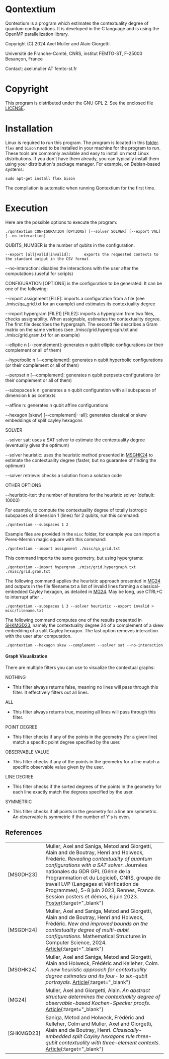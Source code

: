 # Qontextium

Qontextium is a program which estimates the contextuality degree 
of quantum configurations. It is developed in the C language and is 
using the OpenMP parallelization library.

Copyright (C) 2024 Axel Muller and Alain Giorgetti.

Université de Franche-Comté, CNRS, institut FEMTO-ST, F-25000 Besançon, France

Contact: axel.muller AT femto-st.fr

Copyright
=========

This program is distributed under the GNU GPL 2. See the enclosed file [LICENSE](./LICENSE).

Installation
============

Linux is required to run this program.
The program is located in this [folder](https://github.com/quantcert/quantcert.github.io/tree/master/contextualityDegree).
`flex` and `bison` need to be installed in your machine for the program to run.
These tools are commonly available and easy to install on most Linux distributions. 
If you don't have them already, you can typically install them using your distribution's package manager. 
For example, on Debian-based systems: 

    sudo apt-get install flex bison

The compilation is automatic when running Qontextium for the first time.

Execution
=========

Here are the possible options to execute the program:

    ./qontextium CONFIGURATION [OPTIONS] [--solver SOLVER] [--export VAL] [--no-interaction]

QUBITS_NUMBER is the number of qubits in the configuration.

    --export [all|valid|invalid]:      exports the requested contexts to the standard output in the CSV format

--no-interaction: disables the interactions with the user after the computations (useful for scripts)

CONFIGURATION [OPTIONS] is the configuration to be generated. It can be one of the following:

--import assignment [FILE]: imports a configuration from a file (see ./misc/qa_grid.txt for an example) and estimates its contextuality degree

--import hypergram [FILE1] [FILE2]: imports a hypergram from two files, checks assignability. When assignable, estimates the contextuality degree. The first file describes the hypergraph. The second file describes a Gram matrix on the same vertices (see ./misc/grid.hypergraph.txt and ./misc/grid.gram.txt for an example)

--elliptic n [--complement]: generates n qubit elliptic configurations (or their complement or all of them)

--hyperbolic n [--complement]: generates n qubit hyperbolic configurations (or their complement or all of them)

--perpset n [--complement]: generates n qubit perpsets configurations (or their complement or all of them)

--subspaces k n: generates a n qubit configuration with all subspaces of dimension k as contexts

--affine n: generates n qubit affine configurations

--hexagon [skew] [--complement|--all]: generates classical or skew embeddings of split cayley hexagons

SOLVER

--solver sat: uses a SAT solver to estimate the contextuality degree (eventually gives the optimum)

--solver heuristic: uses the heuristic method presented in [MSGHK24](#MSGHK24) to estimate the contextuality degree (faster, but no guarantee of finding the optimum)

--solver retrieve: checks a solution from a solution code

OTHER OPTIONS

--heuristic-iter: the number of iterations for the heuristic solver (default: 10000)

For example, to compute the contextuality degree of totally isotropic subspaces of dimension 1 (lines) for 2 qubits, run this command:

    ./qontextium --subspaces 1 2

Example files are provided in the `misc` folder, for example you can import a Peres-Mermin magic square with this command:

    ./qontextium --import assignment ./misc/qa_grid.txt

This command imports the same geometry, but using hypergrams:

    ./qontextium --import hypergram ./misc/grid.hypergraph.txt ./misc/grid.gram.txt

The following command applies the heuristic approach presented in [MG24](#MG24) and outputs in the file filename.txt a list of invalid lines forming a classical-embedded Cayley hexagon, as detailed in [MG24](#MG24). May be long, use CTRL+C to interrupt after ..

    ./qontextium --subspaces 1 3 --solver heuristic --export invalid > misc/filename.txt

The following command computes one of the results presented in [SHKMGD23](#SHKMGD23), namely the contextuality degree 24 of a complement of a skew embedding of a split Cayley hexagon. The last option removes interaction with the user after computation.

    ./qontextium --hexagon skew --complement --solver sat --no-interaction

#### Graph Visualization

There are multiple filters you can use to visualize the contextual graphs:

NOTHING
- This filter always returns false, meaning no lines will pass through this filter. It effectively filters out all lines.


ALL
- This filter always returns true, meaning all lines will pass through this filter.


POINT DEGREE
- This filter checks if any of the points in the geometry (for a given line) match a specific point degree specified by the user.


OBSERVABLE VALUE
- This filter checks if any of the points in the geometry for a line match a specific observable value given by the user.


LINE DEGREE
- This filter checks if the sorted degrees of the points in the geometry for each line exactly match the degrees specified by the user.


SYMMETRIC
- This filter checks if all points in the geometry for a line are symmetric. An observable is symmetric if the number of Y's is even.

## References

|                         |                                                    |
|-------------------------|----------------------------------------------------|
|<a id="MSGDH23"/>[MSGDH23]|Muller, Axel and Saniga, Metod and Giorgetti, Alain and de Boutray, Henri and Holweck, Frédéric. *Revealing contextuality of quantum configurations with a SAT solver*. Journées nationales du GDR GPL (Génie de la Programmation et du Logiciel), CNRS, groupe de travail LVP (Langages et Vérification de Programmes), 5-8 juin 2023, Rennes, France. Session posters et démos, 6 juin 2023. [Poster](23poster.pdf){:target="_blank"}|
|<a id="MSGDH24"/>[MSGDH24]|Muller, Axel and Saniga, Metod and Giorgetti, Alain and de Boutray, Henri and Holweck, Frédéric. *New and improved bounds on the contextuality degree of multi-qubit configurations*. Mathematical Structures in Computer Science, 2024. [Article](https://doi.org/10.1017/S0960129524000057){:target="_blank"}|
|<a id="MSGHK24"/>[MSGHK24]|Muller, Axel and Saniga, Metod and Giorgetti, Alain and Holweck, Frédéric and Kelleher, Colm. *A new heuristic approach for contextuality degree estimates and its four- to six-qubit portrayals*. [Article](https://doi.org/10.48550/arXiv.2407.02928){:target="_blank"}|
|<a id="MG24"/>[MG24]|Muller, Axel and Giorgetti, Alain. *An abstract structure determines the contextuality degree of observable-based Kochen-Specker proofs*. [Article](https://arxiv.org/html/2410.14463v1){:target="_blank"}|
|<a id="SHKMGD23"/>[SHKMGD23]|Saniga, Metod and Holweck, Frédéric and Kelleher, Colm and Muller, Axel and Giorgetti, Alain and de Boutray, Henri. *Classically-embedded split Cayley hexagons rule three-qubit contextuality with three-element contexts*. [Article](https://arxiv.org/abs/2312.07738){:target="_blank"}|
